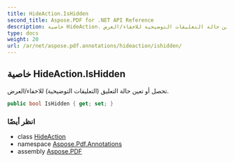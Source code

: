 ```yaml
---
title: HideAction.IsHidden
second_title: Aspose.PDF for .NET API Reference
description: خاصية HideAction. تحصل أو تعين حالة التعليقات التوضيحية للاخفاء/العرض
type: docs
weight: 20
url: /ar/net/aspose.pdf.annotations/hideaction/ishidden/
---
```

## خاصية HideAction.IsHidden

تحصل أو تعين حالة التعليق (التعليقات التوضيحية) للاخفاء/العرض.

```csharp
public bool IsHidden { get; set; }
```

### انظر أيضًا

* class [HideAction](../)
* namespace [Aspose.Pdf.Annotations](../../../aspose.pdf.annotations/)
* assembly [Aspose.PDF](../../../)